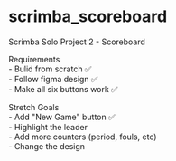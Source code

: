# scrimba_scoreboard
Scrimba Solo Project 2 - Scoreboard

Requirements <br>
    - Bulid from scratch ✅ <br>
    - Follow figma design ✅ <br>
    - Make all six buttons work ✅ <br>

Stretch Goals <br>
    - Add "New Game" button ✅ <br>
    - Highlight the leader <br>
    - Add more counters (period, fouls, etc) <br>
    - Change the design